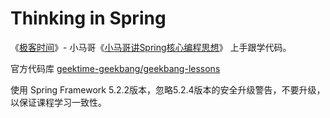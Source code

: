 # Thinking in Spring
《[极客时间](https://time.geekbang.org/)》- 小马哥《[小马哥讲Spring核心编程思想](https://time.geekbang.org/course/intro/265)》 上手跟学代码。

官方代码库 [geektime-geekbang/geekbang-lessons](https://github.com/geektime-geekbang/geekbang-lessons)

使用 Spring Framework 5.2.2版本，忽略5.2.4版本的安全升级警告，不要升级，以保证课程学习一致性。